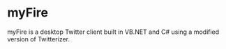 # myFire
myFire is a desktop Twitter client built in VB.NET and C# using a modified version of Twitterizer.
